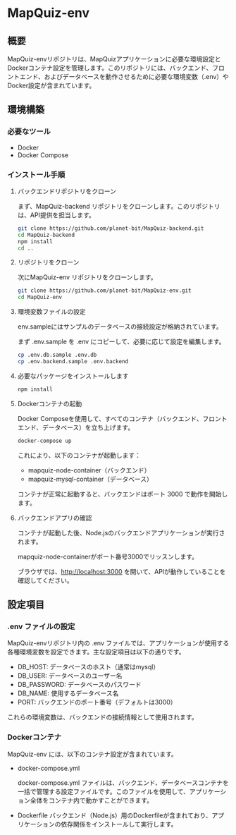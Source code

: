 # MapQuiz-env

## 概要

MapQuiz-envリポジトリは、MapQuizアプリケーションに必要な環境設定とDockerコンテナ設定を管理します。このリポジトリには、バックエンド、フロントエンド、およびデータベースを動作させるために必要な環境変数（.env）やDocker設定が含まれています。

## 環境構築

### 必要なツール

- Docker
- Docker Compose

### インストール手順

1. バックエンドリポジトリをクローン

   まず、MapQuiz-backend リポジトリをクローンします。このリポジトリは、API提供を担当します。

   ```sh
   git clone https://github.com/planet-bit/MapQuiz-backend.git
   cd MapQuiz-backend
   npm install
   cd ..
   ```

2. リポジトリをクローン

   次にMapQuiz-env リポジトリをクローンします。

   ```sh
   git clone https://github.com/planet-bit/MapQuiz-env.git
   cd MapQuiz-env
   ```
3. 環境変数ファイルの設定

   env.sampleにはサンプルのデータベースの接続設定が格納されています。
   
   まず .env.sample を .env にコピーして、必要に応じて設定を編集します。


   ```sh
   cp .env.db.sample .env.db
   cp .env.backend.sample .env.backend
   ```

4. 必要なパッケージをインストールします

   ```sh
   npm install
   ```


5. Dockerコンテナの起動

   Docker Composeを使用して、すべてのコンテナ（バックエンド、フロントエンド、データベース）を立ち上げます。

   ```sh
   docker-compose up
   ```

   これにより、以下のコンテナが起動します：

   - mapquiz-node-container（バックエンド）
   - mapquiz-mysql-container（データベース）

   コンテナが正常に起動すると、バックエンドはポート 3000 で動作を開始します。

6. バックエンドアプリの確認

   コンテナが起動した後、Node.jsのバックエンドアプリケーションが実行されます。
   
   mapquiz-node-containerがポート番号3000でリッスンします。
   
   ブラウザでは、[http://localhost:3000](http://localhost:3000) を開いて、APIが動作していることを確認してください。
   
## 設定項目

### .env ファイルの設定

MapQuiz-envリポジトリ内の .env ファイルでは、アプリケーションが使用する各種環境変数を設定できます。主な設定項目は以下の通りです。

- DB_HOST: データベースのホスト（通常はmysql）
- DB_USER: データベースのユーザー名
- DB_PASSWORD: データベースのパスワード
- DB_NAME: 使用するデータベース名
- PORT: バックエンドのポート番号（デフォルトは3000）

これらの環境変数は、バックエンドの接続情報として使用されます。

### Dockerコンテナ

MapQuiz-env には、以下のコンテナ設定が含まれています。

- docker-compose.yml

   docker-compose.yml ファイルは、バックエンド、データベースコンテナを一括で管理する設定ファイルです。このファイルを使用して、アプリケーション全体をコンテナ内で動かすことができます。

- Dockerfile
   バックエンド（Node.js）用のDockerfileが含まれており、アプリケーションの依存関係をインストールして実行します。
